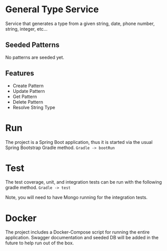 # General Type Service
Service that generates a type from a given string, date, phone number, string, integer, etc...

## Seeded Patterns
No patterns are seeded yet.

## Features
* Create Pattern
* Update Pattern
* Get Pattern
* Delete Pattern
* Resolve String Type

# Run
The project is a Spring Boot application, thus it is started via the usual Spring Bootstrap Gradle method.
`Gradle -> bootRun`

# Test
The test coverage, unit, and integration tests can be run with the following gradle method.
`Gradle -> test`

Note, you will need to have Mongo running for the integration tests.

# Docker
The project includes a Docker-Compose script for running the entire application. Swagger documentation and seeded DB will be added in the future to help run out of the box.
